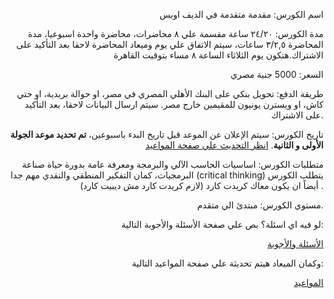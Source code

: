 <div style="text-align: right">
  
اسم الكورس: مقدمة متقدمة في الديف اوبس

مدة الكورس: ٢٤/٢٠ ساعة مقسمة علي ٨ محاضرات، محاضرة واحدة اسبوعيا، مدة المحاضرة ٣/٢,٥ ساعات، سيتم الاتفاق علي يوم وميعاد المحاضرة لاحقا بعد التأكيد على الاشتراك.هتكون يوم الثلاثاء الساعة ٨ مساء بتوقيت القاهرة

السعر: 5000 جنية مصري

طريقة الدفع: تحويل بنكي على البنك الأهلي المصري في مصر، او حوالة بريدية، او حتي كاش، او ويسترن يونيون للمقيمين خارج مصر. سيتم ارسال البيانات لاحقا، بعد التأكيد على الاشتراك.

تاريخ الكورس: سيتم الإعلان عن الموعد قبل تاريخ البدء باسبوعين، **تم تحديد موعد الجولة الأولى و الثانية**. [انظر التحديث علي صفحة المواعيد](https://github.com/MohamedRadwan-DevOps/DevOps-step-by-step-arabic/blob/main/none-community/schedule.md)

متطلبات الكورس: اساسيات الحاسب الآلي والبرمجة ومعرفة عامة بدورة حياة صناعة البرمجيات، كمان التفكير المنطقي والنقدي مهم جدا (critical thinking) 
يتطلب الكورس أيضاً ان يكون معاك كريدت كارد (لازم كريدت كارد مش ديبيت كارد) .

مستوي الكورس: مبتدئ الي متقدم.
  
  
  لو فيه اي اسئلة؟ بص علي صفحة الأسئلة والأجوبة التالية:
  
[الأسئلة والأجوبة](https://github.com/MohamedRadwan-DevOps/DevOps-step-by-step-arabic/blob/main/none-community/devops-course-faq.md)
  
وكمان الميعاد هيتم تحديثة علي صفحة المواعيد التالية:
  
[المواعيد](https://github.com/MohamedRadwan-DevOps/DevOps-step-by-step-arabic/blob/main/none-community/schedule.md)
</div>
